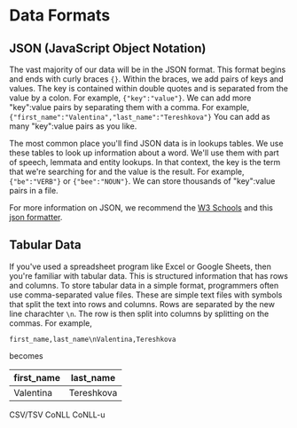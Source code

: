 Data Formats
=======================

## JSON  (JavaScript Object Notation)

The vast majority of our data will be in the JSON format. This format begins and ends with curly braces `{}`. Within the braces, we add pairs of keys and values. The key is contained within double quotes and is separated from the value by a colon. For example, `{"key":"value"}`. We can add more "key":value pairs by separating them with a comma.  For example, `{"first_name":"Valentina","last_name":"Tereshkova"}` You can add as many "key":value pairs as you like.     

The most common place you'll find JSON data is in lookups tables.  We use these tables to look up information about a word. We'll use them with part of speech, lemmata and entity lookups.  In that context, the key is the term that we're searching for and the value is the result. For example, `{"be":"VERB"}` or `{"bee":"NOUN"}`. We can store thousands of "key":value pairs in a file.

For more information on JSON, we recommend the [W3 Schools](https://www.w3schools.com/js/js_json_intro.asp) and this [json formatter](https://jsonformatter.curiousconcept.com/).


## Tabular Data 

If you've used a spreadsheet program like Excel or Google Sheets, then you're familiar with tabular data. This is structured information that has rows and columns. To store tabular data in a simple format, programmers often use comma-separated value files. These are simple text files with symbols that split the text into rows and columns. Rows are separated by the new line charachter `\n`. The row is then split into columns by splitting on the commas. For example, 

`first_name,last_name\nValentina,Tereshkova`

becomes  

| first_name | last_name  |
|------------|------------|
| Valentina  | Tereshkova |




CSV/TSV CoNLL CoNLL-u